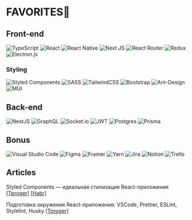 # FAVORITES💛

## Front-end  

![TypeScript](https://img.shields.io/badge/typescript-%23007ACC.svg?style=for-the-badge&logo=typescript&logoColor=blue&color=20232A)
![React](https://img.shields.io/badge/react-%2320232a.svg?style=for-the-badge&logo=react&logoColor=blue&color=20232A)
![React Native](https://img.shields.io/badge/react_native-%2320232a.svg?style=for-the-badge&logo=react&logoColor=blue&color=20232A)
![Next JS](https://img.shields.io/badge/Next-black?style=for-the-badge&logo=next.js&logoColor=blue&color=20232A)
![React Router](https://img.shields.io/badge/React_Router-CA4245?style=for-the-badge&logo=react-router&logoColor=blue&color=20232A)
![Redux](https://img.shields.io/badge/redux-%23593d88.svg?style=for-the-badge&logo=redux&logoColor=blue&color=20232A)
![Electron.js](https://img.shields.io/badge/Electron-191970?style=for-the-badge&logo=Electron&logoColor=blue&color=20232A)

### Styling
![Styled Components](https://img.shields.io/badge/styled--components-DB7093?style=for-the-badge&logo=styled-components&logoColor=orange&color=20232A)
![SASS](https://img.shields.io/badge/SASS-hotpink.svg?style=for-the-badge&logo=SASS&logoColor=orange&color=20232A)
![TailwindCSS](https://img.shields.io/badge/tailwindcss-%2338B2AC.svg?style=for-the-badge&logo=tailwind-css&logoColor=orange&color=20232A)
![Bootstrap](https://img.shields.io/badge/bootstrap-%23563D7C.svg?style=for-the-badge&logo=bootstrap&logoColor=orange&color=20232A)
![Ant-Design](https://img.shields.io/badge/-AntDesign-%230170FE?style=for-the-badge&logo=ant-design&logoColor=orange&color=20232A)
![MUI](https://img.shields.io/badge/MUI-%230081CB.svg?style=for-the-badge&logo=material-ui&logoColor=orange&color=20232A)


## Back-end

![NestJS](https://img.shields.io/badge/nestjs-%23E0234E.svg?style=for-the-badge&logo=nestjs&logoColor=crimson&color=20232A)
![GraphQL](https://img.shields.io/badge/-GraphQL-E10098?style=for-the-badge&logo=graphql&logoColor=crimson&color=20232A)
![Socket.io](https://img.shields.io/badge/Socket.io-black?style=for-the-badge&logo=socket.io&1&logoColor=crimson&color=20232A)
![JWT](https://img.shields.io/badge/JWT-black?style=for-the-badge&logo=JSON%20web%20tokens&logoColor=crimson&color=20232A)
![Postgres](https://img.shields.io/badge/postgres-%23316192.svg?style=for-the-badge&logo=postgresql&logoColor=crimson&color=20232A)
![Prisma](https://img.shields.io/badge/Prisma-3982CE?style=for-the-badge&logo=Prisma&logoColor=crimson&color=20232A)


## Bonus

![Visual Studio Code](https://img.shields.io/badge/Visual%20Studio%20Code-0078d7.svg?style=for-the-badge&logo=visual-studio-code&logoColor=silver&color=20232A)
![Figma](https://img.shields.io/badge/figma-%23F24E1E.svg?style=for-the-badge&logo=figma&logoColor=silver&color=20232A)
![Framer](https://img.shields.io/badge/Framer-black?style=for-the-badge&logo=framer&logoColor=silver&color=20232A)
![Yarn](https://img.shields.io/badge/yarn-%232C8EBB.svg?style=for-the-badge&logo=yarn&logoColor=silver&color=20232A)
![Jira](https://img.shields.io/badge/jira-%230A0FFF.svg?style=for-the-badge&logo=jira&logoColor=silver&color=20232A)
![Notion](https://img.shields.io/badge/Notion-%23000000.svg?style=for-the-badge&logo=notion&logoColor=silver&color=20232A)
![Trello](https://img.shields.io/badge/Trello-%23026AA7.svg?style=for-the-badge&logo=Trello&logoColor=silver&color=20232A)

## Articles

Styled Components — идеальная стилизация React-приложения 
[[Tproger]](https://tproger.ru/articles/styled-components-idealnaja-stilizacija-react-prilozhenija) [[Habr]](https://habr.com/ru/post/591381/)

Подготовка окружения React-приложения: VSCode, Prettier, ESLint, Stylelint, Husky [[Tproger]](https://tproger.ru/articles/podgotovka-okruzhenija-react-prilozhenija-vscode-prettier-eslint-stylelint-husky/)
